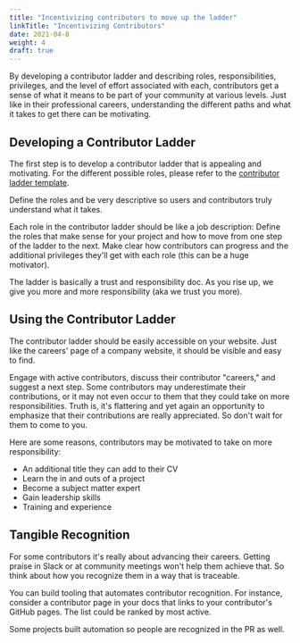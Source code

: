 ```yaml
---
title: "Incentivizing contributors to move up the ladder"
linkTitle: "Incentivizing Contributors"
date: 2021-04-8
weight: 4
draft: true
---
```


By developing a contributor ladder and describing roles, responsibilities, privileges, and the level of effort associated with each, contributors get a sense of what it means to be part of your community at various levels. Just like in their professional careers, understanding the different paths and what it takes to get there can be motivating.   

## Developing a Contributor Ladder
The first step is to develop a contributor ladder that is appealing and motivating. For the different possible roles, please refer to the [contributor ladder template](https://github.com/cncf/sig-contributor-strategy/blob/master/contributor-growth/drafts/contributor-ladder.md).  

Define the roles and be very descriptive so users and contributors truly understand what it takes. 

Each role in the contributor ladder should be like a job description: Define the roles that make sense for your project and how to move from one step of the ladder to the next. Make clear how contributors can progress and the additional privileges they'll get with each role (this can be a huge motivator).   

The ladder is basically a trust and responsibility doc. As you rise up, we give you more and more responsibility (aka we trust you more).  

## Using the Contributor Ladder
The contributor ladder should be easily accessible on your website. Just like the careers' page of a company website, it should be visible and easy to find.  

Engage with active contributors, discuss their contributor "careers," and suggest a next step. Some contributors may underestimate their contributions, or it may not even occur to them that they could take on more responsibilities. Truth is, it's flattering and yet again an opportunity to emphasize that their contributions are really appreciated. So don't wait for them to come to you.  

Here are some reasons, contributors may be motivated to take on more responsibility:  
  * An additional title they can add to their CV
  * Learn the in and outs of a project
  * Become a subject matter expert
  * Gain leadership skills 
  * Training and experience  

## Tangible Recognition 
For some contributors it's really about advancing their careers. Getting praise in Slack or at community meetings won't help them achieve that. So think about how you recognize them in a way that is traceable.  

You can build tooling that automates contributor recognition. For instance, consider a contributor page in your docs that links to your contributor's GitHub pages. The list could be ranked by most active.  

Some projects built automation so people are recognized in the PR as well.   
